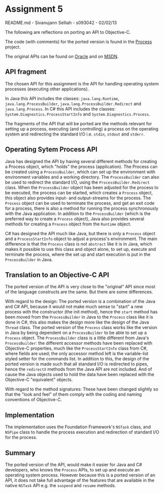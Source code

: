 Assignment 5
============
README.md - Sivanujann Selliah - s093042 - 02/02/13

The following are reflections on porting an API to Objective-C.

The code (with comments) for the ported version is found in the [Process](Process/ "Link to Process") project.

The original APIs can be found on [Oracle](http://docs.oracle.com/javase/7/docs/api/java/lang/Process.html "Link to http://docs.oracle.com/javase/7/docs/api/java/lang/Process.html") and on [MSDN](http://msdn.microsoft.com/en-us/library/system.diagnostics.process.aspx "Link to http://msdn.microsoft.com/en-us/library/system.diagnostics.process.aspx").

API fragment
------------
The chosen API for this assignment is the API for handling operating system processes (executing other applications).

In Java this API includes the classes: `java.lang.Runtime`, `java.lang.ProcessBuilder`, `java.lang.ProcessBuilder.Redirect` and `java.lang.Process`.
In C# this API includes the classes: `System.Diagnostics.ProcessStartInfo` and `System.Diagnostics.Process`.

The fragments of the API that will be ported are the methods relevant for setting up a process, executing (and controlling) a process on the operating system and redirecting the standard I/O i.e. `stdin`, `stdout` and `stderr`.

Operating Sytem Process API
---------------------------
Java has designed the API by having several different methods for creating a Process object, which "holds" the process (application). The Process can be created using a `ProcessBuilder`, which can set up the environment with environment variables and a working directory. The `ProcessBuilder` can also be used to redirect the standard I/O, using the `ProcessBuilder.Redirect` class. When the `ProcessBuilder` object has been adjusted for the process to be executed, the process can be started, which creates a `Process` object, this object also provides input- and output-streams for the process. The `Process` object can be used to terminate the process, and get an exit code for a process, there is also a method for running the process synchronously with the Java application. In addition to the `ProcessBuilder` (which is the preferred way to create a `Process` object), Java also provides several methods for creating a `Process` object from the `Runtime` object.

C# has designed the API much like Java, but there is only a `Process` object and a `ProcessStartInfo` object to adjust a process's environment. The main difference is that the `Process` class is not `abstract` like it is in Java, which makes it possible to use this class and object alone, to set up, execute and terminate the process, where the set up and start execution is put in the `ProcessBuilder` in Java.

Translation to an Objective-C API
---------------------------------
The ported version of the API is very close to the "original" API since most of the language constructs are the same. But there are some differences.

With regard to the design:
The ported version is a combination of the Java and C# API, because it would not make much sense to "start" a new process with the constructor (the init method), hence the `start` method has been moved from the `ProcessBuilder` in Java to the `Process` class like it is done in C#, this also makes the design more like the design of the Java `Thread` class. The ported version of the `Process` class works like the version in Java by being dependent on a `ProcessBuilder` to be able to set up a `Process` object.
The `ProcessBuilder` class is a little different from Java's `ProcessBuilder`: the different accessor methods have been replaced with Objective-C properties, much like the `ProcessStartInfo` class from C#, where fields are used; the only accessor method left is the variable-list styled setter for the commands list. In addition to this, the design of the ported version is made such that all standard I/O is redirected to pipes, hence the `redirectX` methods from the Java API are not included.
And of cause the Java objects used to hold the data have been replaced with the Objective-C "equivalent" objects.

With regard to the method signatures:
These have been changed slightly so that the "look and feel" of them comply with the coding and naming conventions of Objective-C.

Implementation
--------------
The implementation uses the Foundation Framework's `NSTask` class, and `NSPipe` class to handle the process execution and redirection of standard I/O for the process.

Summary
-------
The ported version of the API, would make it easier for Java and C# developers, who knows the `Process` APIs, to set up and execute an operating system process. However because this is a ported version of an API, it does not take full advantage of the features that are available in the native `NSTask` API e.g. the `suspend` and `resume` methods.
